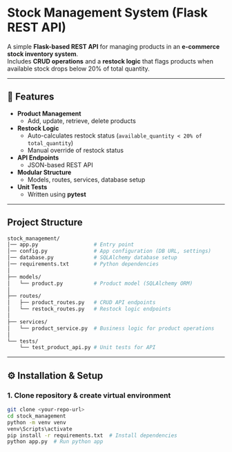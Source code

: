 #  Stock Management System (Flask REST API)

A simple **Flask-based REST API** for managing products in an **e-commerce stock inventory system**.  
Includes **CRUD operations** and a **restock logic** that flags products when available stock drops below 20% of total quantity.  

---

## 🚀 Features
- **Product Management**
  - Add, update, retrieve, delete products
- **Restock Logic**
  - Auto-calculates restock status (`available_quantity < 20% of total_quantity`)
  - Manual override of restock status
- **API Endpoints**
  - JSON-based REST API
- **Modular Structure**
  - Models, routes, services, database setup
- **Unit Tests**
  - Written using **pytest**

---

## Project Structure
```bash
stock_management/
│── app.py                  # Entry point
│── config.py               # App configuration (DB URL, settings)
│── database.py             # SQLAlchemy database setup
│── requirements.txt        # Python dependencies
│
├── models/
│   └── product.py          # Product model (SQLAlchemy ORM)
│
├── routes/
│   ├── product_routes.py   # CRUD API endpoints
│   └── restock_routes.py   # Restock logic endpoints
│
├── services/
│   └── product_service.py  # Business logic for product operations
│
└── tests/
    └── test_product_api.py # Unit tests for API
```

---

## ⚙️ Installation & Setup

### 1. Clone repository & create virtual environment
```bash
git clone <your-repo-url>
cd stock_management
python -m venv venv
venv\Scripts\activate 
pip install -r requirements.txt  # Install dependencies
python app.py  # Run python app
```